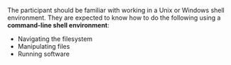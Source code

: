 The participant should be familiar with working in a Unix or Windows shell environment. They are expected to know how to do the following using a __command-line shell environment__:
- Navigating the filesystem
- Manipulating files 
- Running software
